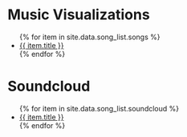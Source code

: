 # Music Visualizations

<ul>
   {% for item in site.data.song_list.songs %}
      <li><a href="{{ item.url }}">{{ item.title }}</a></li>
   {% endfor %}
</ul>

# Soundcloud

<ul>
   {% for item in site.data.song_list.soundcloud %}
      <li><a href="{{ item.url }}">{{ item.title }}</a></li>
   {% endfor %}
</ul>
